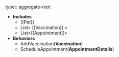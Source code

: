 type:: aggregate-root

- **Includes**
	- [[Pet]]
	- List< [[Vaccination]] >
	- List<[[Appointment]]>
- **Behaviors**
	- AddVaccination(**Vaccination**)
	- ScheduleAppointment(**AppointmentDetails**)